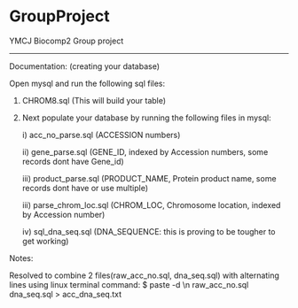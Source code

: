 # GroupProject
YMCJ Biocomp2 Group project

----------------------------------------------------------------------------

Documentation: (creating your database)

Open mysql and run the following sql files:

1. CHROM8.sql (This will build your table)

2. Next populate your database by running the following files in mysql:

    i) acc_no_parse.sql (ACCESSION numbers)
    
    ii) gene_parse.sql (GENE_ID, indexed by Accession numbers, some records dont have Gene_id)
    
    iii) product_parse.sql (PRODUCT_NAME, Protein product name, some records dont have or use multiple)
    
    iii) parse_chrom_loc.sql (CHROM_LOC, Chromosome location, indexed by Accession number)
    
    iv) sql_dna_seq.sql (DNA_SEQUENCE: this is proving to be tougher to get working)



Notes:

Resolved to combine 2 files(raw_acc_no.sql, dna_seq.sql) with alternating lines using linux terminal command: $ paste -d \\n raw_acc_no.sql dna_seq.sql > acc_dna_seq.txt
